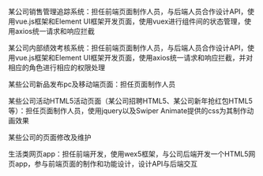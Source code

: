 某公司销售管理追踪系统：担任前端页面制作人员，与后端人员合作设计API，使用vue.js框架和Element UI框架开发页面，使用vuex进行组件间的状态管理，使用axios统一请求和响应拦截

某公司内部绩效考核系统：担任前端页面制作人员，与后端人员合作设计API，使用vue.js框架和Element UI框架开发页面，使用axios统一请求和响应拦截，并对相应的角色进行相应的权限处理

某些公司新品发布pc及移动端页面：担任页面制作人员

某些公司活动HTML5活动页面（某公司招聘HTML5、某公司新年抢红包HTML5等）：担任页面制作人员，使用jquery以及Swiper Animate提供的css为其制作动画效果

某些公司的页面修改及维护



生活类网页app：担任前端开发，使用wex5框架，与公司后端开发一个HTML5网页app，参与前端页面的制作和功能设计，设计API与后端交互